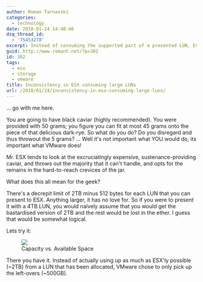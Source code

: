 ```yaml
---
author: Roman Tarnavski
categories:
  - technology
date: 2010-01-24 14:40:46
dsq_thread_id:
  - '75453278'
excerpt: Instead of consuming the supported part of a presented LUN, ESX will choose the spill-over space instead.
guid: http://www.romant.net/?p=302
id: 302
tags:
  - esx
  - storage
  - vmware
title: Inconsistency in ESX consuming large LUNs
url: /2010/01/24/inconsistency-in-esx-consuming-large-luns/
---
```


… go with me here. 

You are going to have black caviar (highly recommended). You were provided with 50 grams; you figure you can fit at most 45 grams onto the piece of that delicious dark-rye. So what do you do? Do you disregard and thus throwout the 5 grams? … Well it's not important what YOU would do, its important what VMware does!

Mr. ESX tends to look at the excruciatingly expensive, sustenance-providing caviar, and throws out the majority that it can't handle, and opts for the remains in the hard-to-reach crevices of the jar.

What does this all mean for the geek?

There's a decrepit limit of 2TB minus 512 bytes for each LUN that you can present to ESX. Anything larger, it has no love for. So if you were to present it with a 4TB LUN, you would naïvely assume that you would get the bastardised version of 2TB and the rest would be lost in the ether. I guess that would be somewhat logical.

Lets try it:

<figure>
  <img src="/images/2010/01/capacity_available.jpg">
  <figcaption>Capacity vs. Available Space</figcaption>
</figure>

There you have it. Instead of actually using up as much as ESX'ly possible (~2TB) from a LUN that has been allocated, VMware chose to only pick up the left-overs (~500GB).